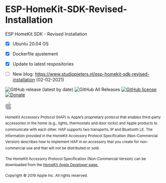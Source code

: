 # ESP-HomeKit-SDK-Revised-Installation
ESP HomeKit SDK - Revised Installation

- [X] Ubuntu 20.04 OS
- [X] Dockerfile ajustement
- [x] Update to latest respositories
- [ ] New blog: https://www.studiopieters.nl/esp-homekit-sdk-revised-installation (02-02-2021)


![GitHub release (latest by date)](https://img.shields.io/github/v/release/achimpieters/ESP-HomeKit-SDK-Revised-Installation)
![GitHub All Releases](https://img.shields.io/github/downloads/achimpieters/ESP-HomeKit-SDK-Revised-Installation/total)
[![GitHub license](https://img.shields.io/badge/License-MIT-yellow.svg)](https://raw.githubusercontent.com/hyperion-project/hyperion.ng/master/LICENSE)
[![Donate](https://img.shields.io/badge/donate-PayPal-blue.svg)](https://paypal.me/AJFPieters)





<img src="https://raw.githubusercontent.com/AchimPieters/ESP8266-HomeKit-Fountain-light/master/Images/apple_logo.png" width="20"/>

<sup> HomeKit Accessory Protocol (HAP) is Apple’s proprietary protocol that enables third-party accessories in the home (e.g., lights, thermostats and door locks) and Apple products to communicate with each other. HAP supports two transports, IP and Bluetooth LE. The information provided in the HomeKit Accessory Protocol Specification (Non-Commercial Version) describes how to implement HAP in an accessory that you create for non-commercial use and that will not be distributed or sold.</sup>

<sup>The HomeKit Accessory Protocol Specification (Non-Commercial Version) can be downloaded from the [HomeKit Apple Developer page.](https://developer.apple.com/homekit/)</sup>

<sup>Copyright © 2019 Apple Inc. All rights reserved.</sup>
